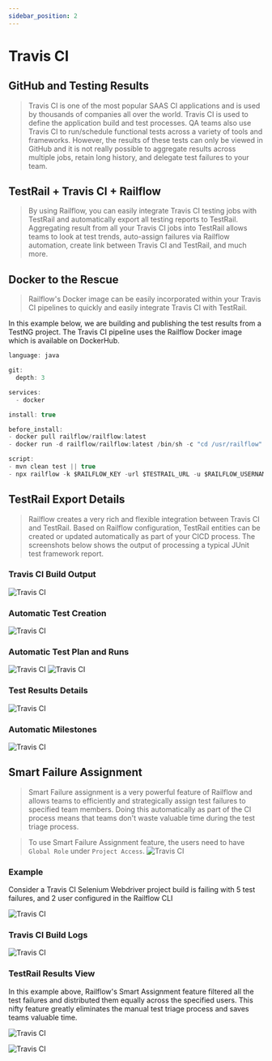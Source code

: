 ```yaml
---
sidebar_position: 2
---
```


# Travis CI

## GitHub and Testing Results
>Travis CI is one of the most popular SAAS CI applications and is used by thousands of companies all over the world. Travis CI is used to define the application build and test processes. QA teams also use Travis CI to run/schedule functional tests across a variety of tools and frameworks. However, the results of these tests can only be viewed in GitHub and it is not really possible to aggregate results across multiple jobs, retain long history, and delegate test failures to your team.  

## TestRail + Travis CI + Railflow 
>By using Railflow, you can easily integrate Travis CI testing jobs with TestRail and automatically export all testing reports to TestRail. Aggregating result from all your Travis CI jobs into TestRail allows teams to look at test trends, auto-assign failures via Railflow automation, create link between Travis CI and TestRail, and much more. 


## Docker to the Rescue
>Railflow's Docker image can be easily incorporated within your Travis CI pipelines to quickly and easily integrate Travis CI with TestRail.

In this example below, we are building and publishing the test results from a TestNG project. The Travis CI pipeline uses the Railflow Docker image which is available on DockerHub.

```jsx title="Travis CI Pipeline Example"
language: java

git:
  depth: 3

services:
  - docker

install: true

before_install:
- docker pull railflow/railflow:latest
- docker run -d railflow/railflow:latest /bin/sh -c "cd /usr/railflow"

script:
- mvn clean test || true
- npx railflow -k $RAILFLOW_KEY -url $TESTRAIL_URL -u $RAILFLOW_USERNAME -p $RAILFLOW_PASSWORD -pr "Github-Demo" -path Demo/TestNG -f testng -r ./target/surefire-reports/testng-results.xml -a john@foo.com, jane@foo.com -tp TestPlanName 

```

## TestRail Export Details
>Railflow creates a very rich and flexible integration between Travis CI and TestRail. Based on Railflow configuration, TestRail entities can be created or updated automatically as part of your CICD process. The screenshots below shows the output of processing a typical JUnit test framework report. 

### Travis CI Build Output
![Travis CI](/img/cicd/travisci/travis-build-output.png)

### Automatic Test Creation
![Travis CI](/img/cicd/jenkins/plugin-exec-3.png)

### Automatic Test Plan and Runs
![Travis CI](/img/cicd/jenkins/plugin-exec-4.png)
![Travis CI](/img/cicd/jenkins/plugin-exec-5.png)


### Test Results Details
![Travis CI](/img/cicd/jenkins/plugin-exec-6.png)

### Automatic Milestones
![Travis CI](/img/cicd/jenkins/plugin-exec-7.png)


## Smart Failure Assignment
>Smart Failure assignment is a very powerful feature of Railflow and allows teams to efficiently and strategically assign test failures to specified team members. Doing this automatically as part of the CI process means that teams don't waste valuable time during the test triage process. 

>To use Smart Failure Assignment feature, the users need to have `Global Role` under `Project Access`. 
![Travis CI](/img/cicd/jenkins/plugin-exec-5.png)

### Example
Consider a Travis CI Selenium Webdriver project build is failing with 5 test failures, and 2 user configured in the Railflow CLI

![Travis CI](/img/cicd/travisci/travis-smart-assign.png)


### Travis CI Build Logs
![Travis CI](/img/cicd/jenkins/smart-failure-2.png)


### TestRail Results View
In this example above, Railflow's Smart Assignment feature filtered all the test failures and distributed them equally across the specified users. This nifty feature greatly eliminates the manual test triage process and saves teams valuable time.

![Travis CI](/img/cicd/jenkins/smart-failure-3.png)

![Travis CI](/img/cicd/jenkins/smart-failure-4.png)



